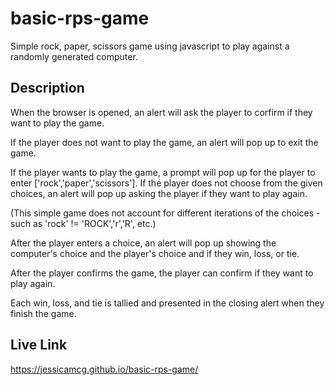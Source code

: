 # basic-rps-game
Simple rock, paper, scissors game using javascript to play against a randomly generated computer.


## Description 

When the browser is opened, an alert will ask the player to corfirm if they want to play the game.

If the player does not want to play the game, an alert will pop up to exit the game.

If the player wants to play the game, a prompt will pop up for the player to enter ['rock','paper','scissors'].
If the player does not choose from the given choices, an alert will pop up asking the player if they want to play again.

(This simple game does not account for different iterations of the choices - such as 'rock' != 'ROCK','r','R', etc.)

After the player enters a choice, an alert will pop up showing the computer's choice and the player's choice and if they win, loss, or tie.

After the player confirms the game, the player can confirm if they want to play again.

Each win, loss, and tie is tallied and presented in the closing alert when they finish the game.

## Live Link 
https://jessicamcg.github.io/basic-rps-game/